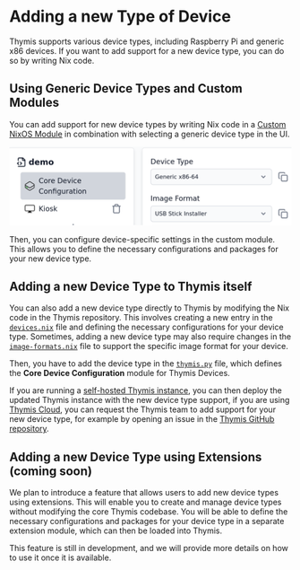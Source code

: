 # Adding a new Type of Device

Thymis supports various device types, including Raspberry Pi and generic x86 devices. If you want to add support for a new device type, you can do so by writing Nix code.

## Using Generic Device Types and Custom Modules

You can add support for new device types by writing Nix code in a [Custom NixOS Module](./thymis-modules/nix-language-module.md) in combination with selecting a generic device type in the UI.

![Select Generic Device Type](./select_generic_device_type.png)

Then, you can configure device-specific settings in the custom module. This allows you to define the necessary configurations and packages for your new device type.

## Adding a new Device Type to Thymis itself

<!-- https://github.com/Thymis-io/thymis/blob/master/nix/devices.nix
https://github.com/Thymis-io/thymis/blob/master/nix/image-formats.nix
https://github.com/Thymis-io/thymis/blob/master/controller/thymis_controller/modules/thymis.py
-->

<!-- You can also add a new device type directly to Thymis by modifying the Nix code in the Thymis repository. This involves creating a new entry in the `devices.nix` file and defining the necessary configurations for your device type. Sometimes, adding a new device type may also require changes in the `image-formats.nix` file to support the specific image format for your device.
Then, you have to add the device type in the `thymis.py` file, which defines the **Core Device Configuration** module for Thymis Devices. -->

You can also add a new device type directly to Thymis by modifying the Nix code in the Thymis repository. This involves creating a new entry in the [`devices.nix`](https://github.com/Thymis-io/thymis/blob/master/nix/devices.nix) file and defining the necessary configurations for your device type. Sometimes, adding a new device type may also require changes in the [`image-formats.nix`](https://github.com/Thymis-io/thymis/blob/master/nix/image-formats.nix) file to support the specific image format for your device.

Then, you have to add the device type in the [`thymis.py`](https://github.com/Thymis-io/thymis/blob/master/controller/thymis_controller/modules/thymis.py) file, which defines the **Core Device Configuration** module for Thymis Devices.

If you are running a [self-hosted Thymis instance](../setting-up-thymis/self-hosted.md), you can then deploy the updated Thymis instance with the new device type support, if you are using [Thymis Cloud](../setting-up-thymis/thymis-cloud.md), you can request the Thymis team to add support for your new device type, for example by opening an issue in the [Thymis GitHub repository](https://github.com/Thymis-io/thymis/issues).

## Adding a new Device Type using Extensions (coming soon)

We plan to introduce a feature that allows users to add new device types using extensions. This will enable you to create and manage device types without modifying the core Thymis codebase. You will be able to define the necessary configurations and packages for your device type in a separate extension module, which can then be loaded into Thymis.

This feature is still in development, and we will provide more details on how to use it once it is available.
